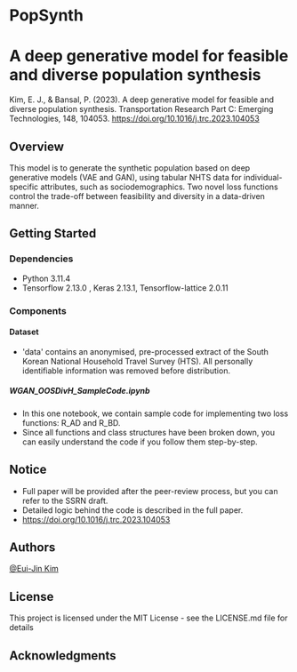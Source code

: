 # PopSynth

# A deep generative model for feasible and diverse population synthesis
Kim, E. J., & Bansal, P. (2023). A deep generative model for feasible and diverse population synthesis. Transportation Research Part C: Emerging Technologies, 148, 104053. https://doi.org/10.1016/j.trc.2023.104053

## Overview
This model is to generate the synthetic population based on deep generative models (VAE and GAN), using tabular NHTS data for individual-specific attributes, such as sociodemographics. Two novel loss functions control the trade-off between feasibility and diversity in a data-driven manner. 

## Getting Started

### Dependencies
* Python 3.11.4
* Tensorflow 2.13.0 , Keras 2.13.1, Tensorflow-lattice 2.0.11

### Components

#### Dataset
* 'data' contains an anonymised, pre-processed extract of the South Korean National Household Travel Survey (HTS).
All personally identifiable information was removed before distribution.

##### WGAN_OOSDivH_SampleCode.ipynb
* In this one notebook, we contain sample code for implementing two loss functions: R_AD and R_BD.
* Since all functions and class structures have been broken down, you can easily understand the code if you follow them step-by-step.


## Notice
* Full paper will be provided after the peer-review process, but you can refer to the SSRN draft.
* Detailed logic behind the code is described in the full paper.
* https://doi.org/10.1016/j.trc.2023.104053

## Authors
[@Eui-Jin Kim](https://sites.google.com/view/euijinkim)


## License

This project is licensed under the MIT License - see the LICENSE.md file for details

## Acknowledgments

